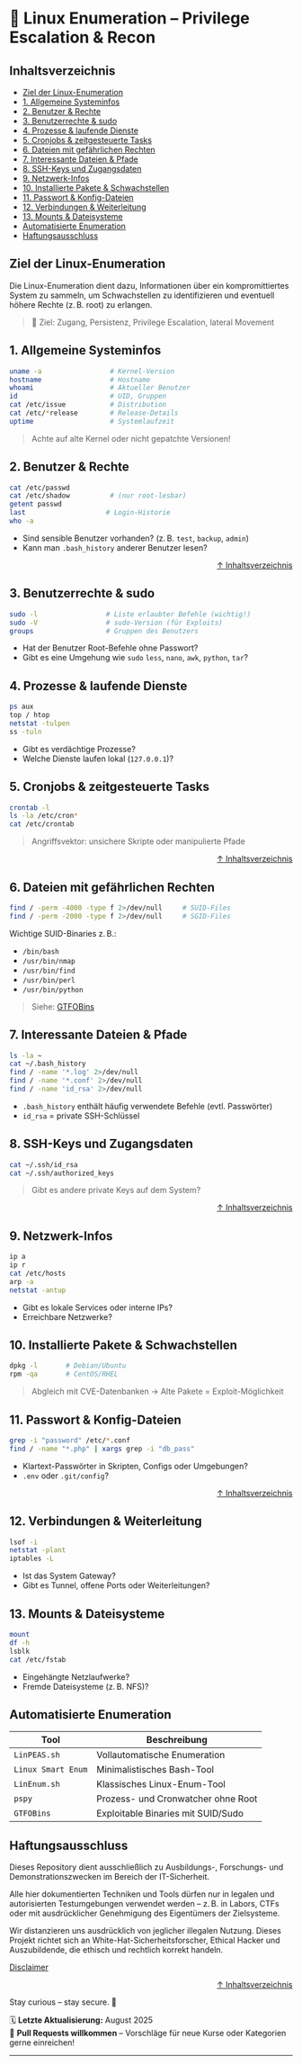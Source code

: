 # 🐧 Linux Enumeration – Privilege Escalation & Recon



## Inhaltsverzeichnis
- [Ziel der Linux-Enumeration](#ziel-der-linux-enumeration)
- [1. Allgemeine Systeminfos](#1-allgemeine-systeminfos)
- [2. Benutzer & Rechte](#2-benutzer--rechte)
- [3. Benutzerrechte & sudo](#3-benutzerrechte--sudo)
- [4. Prozesse & laufende Dienste](#4-prozesse--laufende-dienste)
- [5. Cronjobs & zeitgesteuerte Tasks](#5-cronjobs--zeitgesteuerte-tasks)
- [6. Dateien mit gefährlichen Rechten](#6-dateien-mit-gefährlichen-rechten)
- [7. Interessante Dateien & Pfade](#7-interessante-dateien--pfade)
- [8. SSH-Keys und Zugangsdaten](#8-ssh-keys-und-zugangsdaten)
- [9. Netzwerk-Infos](#9-netzwerk-infos)
- [10. Installierte Pakete & Schwachstellen](#10-installierte-pakete--schwachstellen)
- [11. Passwort & Konfig-Dateien](#11-passwort--konfig-dateien)
- [12. Verbindungen & Weiterleitung](#12-verbindungen--weiterleitung)
- [13. Mounts & Dateisysteme](#13-mounts--dateisysteme)
- [Automatisierte Enumeration](#automatisierte-enumeration)
- [Haftungsausschluss](#haftungsausschluss)

 

## Ziel der Linux-Enumeration

Die Linux-Enumeration dient dazu, Informationen über ein kompromittiertes System zu sammeln, um Schwachstellen zu identifizieren und eventuell höhere Rechte (z. B. root) zu erlangen.

> 🎯 Ziel: Zugang, Persistenz, Privilege Escalation, lateral Movement



## 1. Allgemeine Systeminfos

```bash
uname -a                 # Kernel-Version
hostname                 # Hostname
whoami                   # Aktueller Benutzer
id                       # UID, Gruppen
cat /etc/issue           # Distribution
cat /etc/*release        # Release-Details
uptime                   # Systemlaufzeit
```
> Achte auf alte Kernel oder nicht gepatchte Versionen!



## 2. Benutzer & Rechte

```bash
cat /etc/passwd
cat /etc/shadow          # (nur root-lesbar)
getent passwd
last                    # Login-Historie
who -a
```

- Sind sensible Benutzer vorhanden? (z. B. `test`, `backup`, `admin`)
- Kann man `.bash_history` anderer Benutzer lesen?



<div align=right>

[↑ Inhaltsverzeichnis](#inhaltsverzeichnis)

</div>

## 3. Benutzerrechte & sudo

```bash
sudo -l                 # Liste erlaubter Befehle (wichtig!)
sudo -V                 # sudo-Version (für Exploits)
groups                  # Gruppen des Benutzers
```

- Hat der Benutzer Root-Befehle ohne Passwort?
- Gibt es eine Umgehung wie `sudo` `less`, `nano`, `awk`, `python`, `tar`?



## 4. Prozesse & laufende Dienste

```bash
ps aux
top / htop
netstat -tulpen
ss -tuln
```

- Gibt es verdächtige Prozesse?
- Welche Dienste laufen lokal (`127.0.0.1`)?



## 5. Cronjobs & zeitgesteuerte Tasks

```bash
crontab -l
ls -la /etc/cron*
cat /etc/crontab
```
> Angriffsvektor: unsichere Skripte oder manipulierte Pfade



<div align=right>

[↑ Inhaltsverzeichnis](#inhaltsverzeichnis)

</div>

## 6. Dateien mit gefährlichen Rechten

```bash
find / -perm -4000 -type f 2>/dev/null     # SUID-Files
find / -perm -2000 -type f 2>/dev/null     # SGID-Files
```

Wichtige SUID-Binaries z. B.:

- `/bin/bash`
- `/usr/bin/nmap`
- `/usr/bin/find`
- `/usr/bin/perl`
- `/usr/bin/python`

> Siehe: [GTFOBins](https://gtfobins.github.io/)

 

## 7. Interessante Dateien & Pfade

```bash
ls -la ~
cat ~/.bash_history
find / -name '*.log' 2>/dev/null
find / -name '*.conf' 2>/dev/null
find / -name 'id_rsa' 2>/dev/null
```
- `.bash_history` enthält häufig verwendete Befehle (evtl. Passwörter)
- `id_rsa` = private SSH-Schlüssel



## 8. SSH-Keys und Zugangsdaten

```bash
cat ~/.ssh/id_rsa
cat ~/.ssh/authorized_keys
```

> Gibt es andere private Keys auf dem System?



<div align=right>

[↑ Inhaltsverzeichnis](#inhaltsverzeichnis)

</div>

## 9. Netzwerk-Infos

```bash
ip a
ip r
cat /etc/hosts
arp -a
netstat -antup
```

- Gibt es lokale Services oder interne IPs?
- Erreichbare Netzwerke?



## 10. Installierte Pakete & Schwachstellen

```bash
dpkg -l       # Debian/Ubuntu
rpm -qa       # CentOS/RHEL
```

> Abgleich mit CVE-Datenbanken → Alte Pakete = Exploit-Möglichkeit



## 11. Passwort & Konfig-Dateien

```bash
grep -i "password" /etc/*.conf
find / -name "*.php" | xargs grep -i "db_pass"
```

- Klartext-Passwörter in Skripten, Configs oder Umgebungen?
- `.env` oder `.git/config`?



<div align=right>

[↑ Inhaltsverzeichnis](#inhaltsverzeichnis)

</div>

## 12. Verbindungen & Weiterleitung

```bash
lsof -i
netstat -plant
iptables -L
```
- Ist das System Gateway?
- Gibt es Tunnel, offene Ports oder Weiterleitungen?



## 13. Mounts & Dateisysteme

```bash
mount
df -h
lsblk
cat /etc/fstab
```
- Eingehängte Netzlaufwerke?
- Fremde Dateisysteme (z. B. NFS)?



## Automatisierte Enumeration

| Tool               | Beschreibung                       |
| ------------------ | ---------------------------------- |
| `LinPEAS.sh`       | Vollautomatische Enumeration       |
| `Linux Smart Enum` | Minimalistisches Bash-Tool         |
| `LinEnum.sh`       | Klassisches Linux-Enum-Tool        |
| `pspy`             | Prozess- und Cronwatcher ohne Root |
| `GTFOBins`         | Exploitable Binaries mit SUID/Sudo |




## Haftungsausschluss

Dieses Repository dient ausschließlich zu Ausbildungs-, Forschungs- und Demonstrationszwecken im Bereich der IT-Sicherheit.

Alle hier dokumentierten Techniken und Tools dürfen nur in legalen und autorisierten Testumgebungen verwendet werden – z. B. in Labors, CTFs oder mit ausdrücklicher Genehmigung des Eigentümers der Zielsysteme.

Wir distanzieren uns ausdrücklich von jeglicher illegalen Nutzung.
Dieses Projekt richtet sich an White-Hat-Sicherheitsforscher, Ethical Hacker und Auszubildende, die ethisch und rechtlich korrekt handeln.

[Disclaimer](/00-disclaimer/disclaimer.md)

 

<div align=right>

[↑ Inhaltsverzeichnis](#inhaltsverzeichnis)

</div>

Stay curious – stay secure. 🔐

🗓️ **Letzte Aktualisierung:** August 2025  
🤝 **Pull Requests willkommen** – Vorschläge für neue Kurse oder Kategorien gerne einreichen!

---